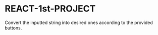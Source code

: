 # REACT-1st-PROJECT
Convert the inputted string into desired ones according to the provided buttons.

